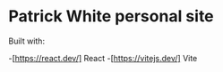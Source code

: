 # Patrick White personal site

Built with:

-[https://react.dev/] React
-[https://vitejs.dev/] Vite
